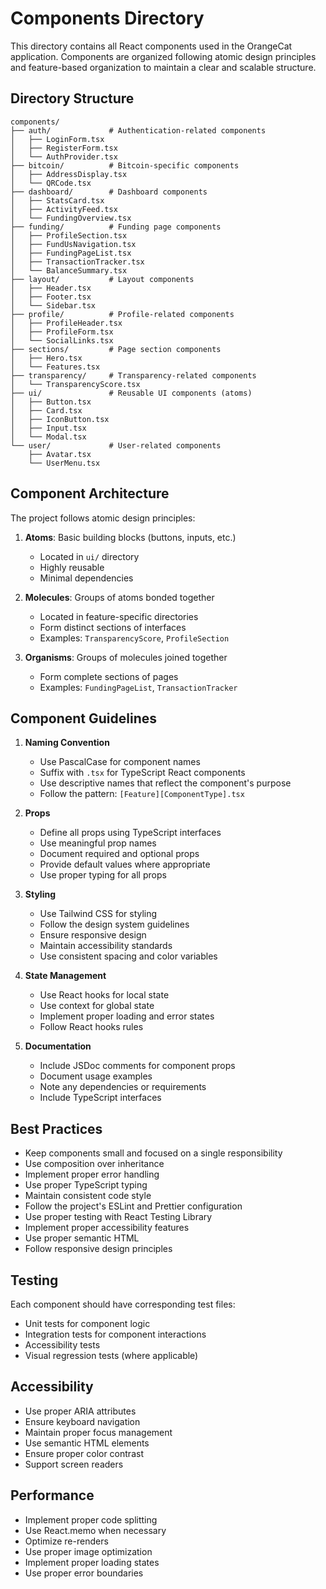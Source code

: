 # Components Directory

This directory contains all React components used in the OrangeCat application. Components are organized following atomic design principles and feature-based organization to maintain a clear and scalable structure.

## Directory Structure

```
components/
├── auth/             # Authentication-related components
│   ├── LoginForm.tsx
│   ├── RegisterForm.tsx
│   └── AuthProvider.tsx
├── bitcoin/          # Bitcoin-specific components
│   ├── AddressDisplay.tsx
│   └── QRCode.tsx
├── dashboard/        # Dashboard components
│   ├── StatsCard.tsx
│   ├── ActivityFeed.tsx
│   └── FundingOverview.tsx
├── funding/          # Funding page components
│   ├── ProfileSection.tsx
│   ├── FundUsNavigation.tsx
│   ├── FundingPageList.tsx
│   ├── TransactionTracker.tsx
│   └── BalanceSummary.tsx
├── layout/           # Layout components
│   ├── Header.tsx
│   ├── Footer.tsx
│   └── Sidebar.tsx
├── profile/          # Profile-related components
│   ├── ProfileHeader.tsx
│   ├── ProfileForm.tsx
│   └── SocialLinks.tsx
├── sections/         # Page section components
│   ├── Hero.tsx
│   └── Features.tsx
├── transparency/     # Transparency-related components
│   └── TransparencyScore.tsx
├── ui/               # Reusable UI components (atoms)
│   ├── Button.tsx
│   ├── Card.tsx
│   ├── IconButton.tsx
│   ├── Input.tsx
│   └── Modal.tsx
└── user/             # User-related components
    ├── Avatar.tsx
    └── UserMenu.tsx
```

## Component Architecture

The project follows atomic design principles:

1. **Atoms**: Basic building blocks (buttons, inputs, etc.)
   - Located in `ui/` directory
   - Highly reusable
   - Minimal dependencies

2. **Molecules**: Groups of atoms bonded together
   - Located in feature-specific directories
   - Form distinct sections of interfaces
   - Examples: `TransparencyScore`, `ProfileSection`

3. **Organisms**: Groups of molecules joined together
   - Form complete sections of pages
   - Examples: `FundingPageList`, `TransactionTracker`

## Component Guidelines

1. **Naming Convention**
   - Use PascalCase for component names
   - Suffix with `.tsx` for TypeScript React components
   - Use descriptive names that reflect the component's purpose
   - Follow the pattern: `[Feature][ComponentType].tsx`

2. **Props**
   - Define all props using TypeScript interfaces
   - Use meaningful prop names
   - Document required and optional props
   - Provide default values where appropriate
   - Use proper typing for all props

3. **Styling**
   - Use Tailwind CSS for styling
   - Follow the design system guidelines
   - Ensure responsive design
   - Maintain accessibility standards
   - Use consistent spacing and color variables

4. **State Management**
   - Use React hooks for local state
   - Use context for global state
   - Implement proper loading and error states
   - Follow React hooks rules

5. **Documentation**
   - Include JSDoc comments for component props
   - Document usage examples
   - Note any dependencies or requirements
   - Include TypeScript interfaces

## Best Practices

- Keep components small and focused on a single responsibility
- Use composition over inheritance
- Implement proper error handling
- Use proper TypeScript typing
- Maintain consistent code style
- Follow the project's ESLint and Prettier configuration
- Use proper testing with React Testing Library
- Implement proper accessibility features
- Use proper semantic HTML
- Follow responsive design principles

## Testing

Each component should have corresponding test files:
- Unit tests for component logic
- Integration tests for component interactions
- Accessibility tests
- Visual regression tests (where applicable)

## Accessibility

- Use proper ARIA attributes
- Ensure keyboard navigation
- Maintain proper focus management
- Use semantic HTML elements
- Ensure proper color contrast
- Support screen readers

## Performance

- Implement proper code splitting
- Use React.memo when necessary
- Optimize re-renders
- Use proper image optimization
- Implement proper loading states
- Use proper error boundaries 